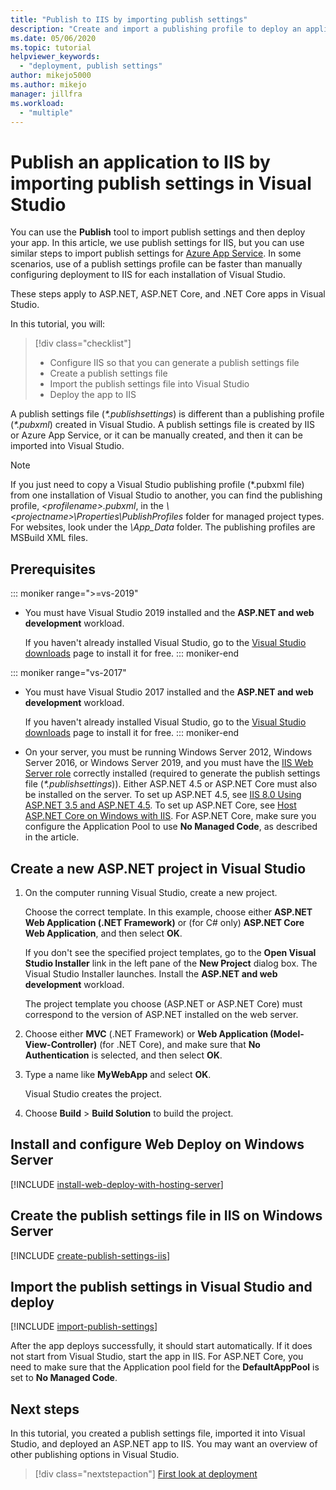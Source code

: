 ```yaml
---
title: "Publish to IIS by importing publish settings"
description: "Create and import a publishing profile to deploy an application from Visual Studio to IIS"
ms.date: 05/06/2020
ms.topic: tutorial
helpviewer_keywords:
  - "deployment, publish settings"
author: mikejo5000
ms.author: mikejo
manager: jillfra
ms.workload:
  - "multiple"
---
```

# Publish an application to IIS by importing publish settings in Visual Studio

You can use the **Publish** tool to import publish settings and then deploy your app. In this article, we use publish settings for IIS, but you can use similar steps to import publish settings for [Azure App Service](../deployment/tutorial-import-publish-settings-azure.md). In some scenarios, use of a publish settings profile can be faster than manually configuring deployment to IIS for each installation of Visual Studio.

These steps apply to ASP.NET, ASP.NET Core, and .NET Core apps in Visual Studio.

In this tutorial, you will:

> [!div class="checklist"]
> * Configure IIS so that you can generate a publish settings file
> * Create a publish settings file
> * Import the publish settings file into Visual Studio
> * Deploy the app to IIS

A publish settings file (*\*.publishsettings*) is different than a publishing profile (*\*.pubxml*) created in Visual Studio. A publish settings file is created by IIS or Azure App Service, or it can be manually created, and then it can be imported into Visual Studio.

> [!NOTE]
> If you just need to copy a Visual Studio publishing profile (\*.pubxml file) from one installation of Visual Studio to another, you can find the publishing profile, *\<profilename\>.pubxml*, in the *\\<projectname\>\Properties\PublishProfiles* folder for managed project types. For websites, look under the *\App_Data* folder. The publishing profiles are MSBuild XML files.

## Prerequisites

::: moniker range=">=vs-2019"

* You must have Visual Studio 2019 installed and the **ASP.NET and web development** workload.

    If you haven't already installed Visual Studio, go to the [Visual Studio downloads](https://visualstudio.microsoft.com/downloads/) page to install it for free.
::: moniker-end

::: moniker range="vs-2017"

* You must have Visual Studio 2017 installed and the **ASP.NET and web development** workload.

    If you haven't already installed Visual Studio, go to the [Visual Studio downloads](https://visualstudio.microsoft.com/downloads/) page to install it for free.
::: moniker-end

* On your server, you must be running Windows Server 2012, Windows Server 2016, or Windows Server 2019, and you must have the [IIS Web Server role](/iis/get-started/whats-new-in-iis-8/iis-80-using-aspnet-35-and-aspnet-45) correctly installed (required to generate the publish settings file (*\*.publishsettings*)). Either ASP.NET 4.5 or ASP.NET Core must also be installed on the server. To set up ASP.NET 4.5, see [IIS 8.0 Using ASP.NET 3.5 and ASP.NET 4.5](/iis/get-started/whats-new-in-iis-8/iis-80-using-aspnet-35-and-aspnet-45). To set up ASP.NET Core, see [Host ASP.NET Core on Windows with IIS](/aspnet/core/publishing/iis?tabs=aspnetcore2x#iis-configuration). For ASP.NET Core, make sure you configure the Application Pool to use **No Managed Code**, as described in the article.

## Create a new ASP.NET project in Visual Studio

1. On the computer running Visual Studio, create a new project.

    Choose the correct template. In this example, choose either **ASP.NET Web Application (.NET Framework)** or (for C# only) **ASP.NET Core Web Application**, and then select **OK**.

    If you don't see the specified project templates, go to the **Open Visual Studio Installer** link in the left pane of the **New Project** dialog box. The Visual Studio Installer launches. Install the **ASP.NET and web development** workload.

    The project template you choose (ASP.NET or ASP.NET Core) must correspond to the version of ASP.NET installed on the web server.

1. Choose either **MVC** (.NET Framework) or **Web Application (Model-View-Controller)** (for .NET Core), and make sure that **No Authentication** is selected, and then select **OK**.

1. Type a name like **MyWebApp** and select **OK**.

    Visual Studio creates the project.

1. Choose **Build** > **Build Solution** to build the project.

## Install and configure Web Deploy on Windows Server

[!INCLUDE [install-web-deploy-with-hosting-server](../deployment/includes/install-web-deploy-with-hosting-server.md)]

## Create the publish settings file in IIS on Windows Server

[!INCLUDE [create-publish-settings-iis](../deployment/includes/create-publish-settings-iis.md)]

## Import the publish settings in Visual Studio and deploy

[!INCLUDE [import-publish-settings](../deployment/includes/import-publish-settings-vs.md)]

After the app deploys successfully, it should start automatically. If it does not start from Visual Studio, start the app in IIS. For ASP.NET Core, you need to make sure that the Application pool field for the **DefaultAppPool** is set to **No Managed Code**.

## Next steps

In this tutorial, you created a publish settings file, imported it into Visual Studio, and deployed an ASP.NET app to IIS. You may want an overview of other publishing options in Visual Studio.

> [!div class="nextstepaction"]
> [First look at deployment](../deployment/deploying-applications-services-and-components.md)

